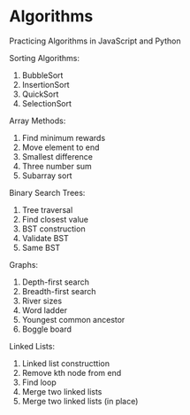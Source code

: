 # Algorithms

Practicing Algorithms in JavaScript and Python

Sorting Algorithms:
1. BubbleSort
2. InsertionSort
3. QuickSort
4. SelectionSort

Array Methods:
1. Find minimum rewards
2. Move element to end
3. Smallest difference
4. Three number sum
5. Subarray sort

Binary Search Trees:
1. Tree traversal
2. Find closest value
3. BST construction
4. Validate BST
5. Same BST

Graphs:
1. Depth-first search
2. Breadth-first search
3. River sizes
4. Word ladder
5. Youngest common ancestor
6. Boggle board

Linked Lists:
1. Linked list constructtion
2. Remove kth node from end
3. Find loop
4. Merge two linked lists
5. Merge two linked lists (in place)

